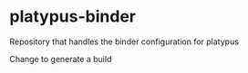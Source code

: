# platypus-binder
Repository that handles the binder configuration for platypus

Change to generate a build
